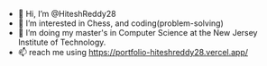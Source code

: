 - 👋 Hi, I’m @HiteshReddy28
- 👀 I’m interested in Chess, and coding(problem-solving)
- 🌱 I’m doing my master's in Computer Science at the New Jersey Institute of Technology. 
- 📫 reach me using https://portfolio-hiteshreddy28.vercel.app/

<!---
HiteshReddy28/HiteshReddy28 is a ✨ special ✨ repository because its `README.md` (this file) appears on your GitHub profile.
You can click the Preview link to take a look at your changes.
--->
